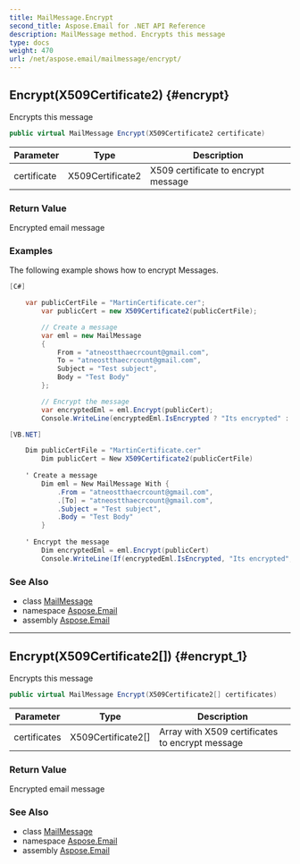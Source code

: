 ```yaml
---
title: MailMessage.Encrypt
second_title: Aspose.Email for .NET API Reference
description: MailMessage method. Encrypts this message
type: docs
weight: 470
url: /net/aspose.email/mailmessage/encrypt/
---
```

## Encrypt(X509Certificate2) {#encrypt}

Encrypts this message

```csharp
public virtual MailMessage Encrypt(X509Certificate2 certificate)
```

| Parameter | Type | Description |
| --- | --- | --- |
| certificate | X509Certificate2 | X509 certificate to encrypt message |

### Return Value

Encrypted email message

### Examples

The following example shows how to encrypt Messages.

```csharp
[C#]

	var publicCertFile = "MartinCertificate.cer";
        var publicCert = new X509Certificate2(publicCertFile);

        // Create a message
        var eml = new MailMessage
        {
            From = "atneostthaecrcount@gmail.com",
            To = "atneostthaecrcount@gmail.com",
            Subject = "Test subject",
            Body = "Test Body"
        };

        // Encrypt the message
        var encryptedEml = eml.Encrypt(publicCert);
        Console.WriteLine(encryptedEml.IsEncrypted ? "Its encrypted" : "Its NOT encrypted");
```

```csharp
[VB.NET]

	Dim publicCertFile = "MartinCertificate.cer"
        Dim publicCert = New X509Certificate2(publicCertFile)
	
	' Create a message
        Dim eml = New MailMessage With {
            .From = "atneostthaecrcount@gmail.com",
            .[To] = "atneostthaecrcount@gmail.com",
            .Subject = "Test subject",
            .Body = "Test Body"
        }
	
	' Encrypt the message
        Dim encryptedEml = eml.Encrypt(publicCert)
        Console.WriteLine(If(encryptedEml.IsEncrypted, "Its encrypted", "Its NOT encrypted"))
```

### See Also

* class [MailMessage](../)
* namespace [Aspose.Email](../../mailmessage/)
* assembly [Aspose.Email](../../../)

---

## Encrypt(X509Certificate2[]) {#encrypt_1}

Encrypts this message

```csharp
public virtual MailMessage Encrypt(X509Certificate2[] certificates)
```

| Parameter | Type | Description |
| --- | --- | --- |
| certificates | X509Certificate2[] | Array with X509 certificates to encrypt message |

### Return Value

Encrypted email message

### See Also

* class [MailMessage](../)
* namespace [Aspose.Email](../../mailmessage/)
* assembly [Aspose.Email](../../../)


